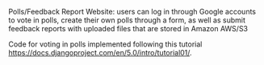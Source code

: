 Polls/Feedback Report Website: users can log in through Google accounts to vote in polls, create their own polls through a form, as well as submit feedback reports with uploaded files that are stored in Amazon AWS/S3

Code for voting in polls implemented following this tutorial https://docs.djangoproject.com/en/5.0/intro/tutorial01/.
